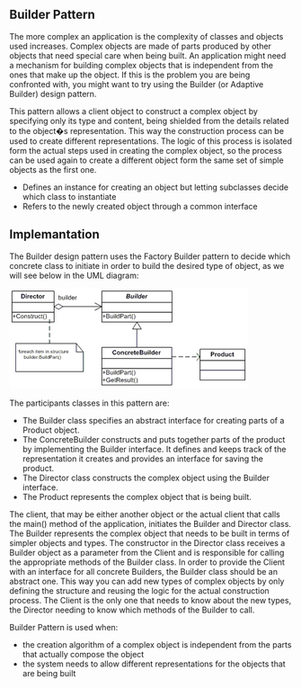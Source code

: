 ## Builder Pattern

The more complex an application is the complexity of classes and objects used increases. Complex objects are made of parts produced by other objects that need special care when being built. An application might need a mechanism for building complex objects that is independent from the ones that make up the object. If this is the problem you are being confronted with, you might want to try using the Builder (or Adaptive Builder) design pattern.

This pattern allows a client object to construct a complex object by specifying only its type and content, being shielded from the details related to the object�s representation. This way the construction process can be used to create different representations. The logic of this process is isolated form the actual steps used in creating the complex object, so the process can be used again to create a different object form the same set of simple objects as the first one.

* Defines an instance for creating an object but letting subclasses decide which class to instantiate
* Refers to the newly created object through a common interface

## Implemantation

The Builder design pattern uses the Factory Builder pattern to decide which concrete class to initiate in order to build the desired type of object, as we will see below in the UML diagram:

![](https://github.com/emrepaksoy/DesignPatterns/blob/master/1.Creational_Patterns/5.Builder/BasicBuilderPattern/builder.png)

The participants classes in this pattern are:

* The Builder class specifies an abstract interface for creating parts of a Product object.
* The ConcreteBuilder constructs and puts together parts of the product by implementing the Builder interface. It defines and keeps track of the representation it creates and provides an interface for saving the product.
* The Director class constructs the complex object using the Builder interface.
* The Product represents the complex object that is being built.

The client, that may be either another object or the actual client that calls the main() method of the application, initiates the Builder and Director class. The Builder represents the complex object that needs to be built in terms of simpler objects and types. The constructor in the Director class receives a Builder object as a parameter from the Client and is responsible for calling the appropriate methods of the Builder class. In order to provide the Client with an interface for all concrete Builders, the Builder class should be an abstract one. This way you can add new types of complex objects by only defining the structure and reusing the logic for the actual construction process. The Client is the only one that needs to know about the new types, the Director needing to know which methods of the Builder to call.

Builder Pattern is used when:

* the creation algorithm of a complex object is independent from the parts that actually compose the object
* the system needs to allow different representations for the objects that are being built
